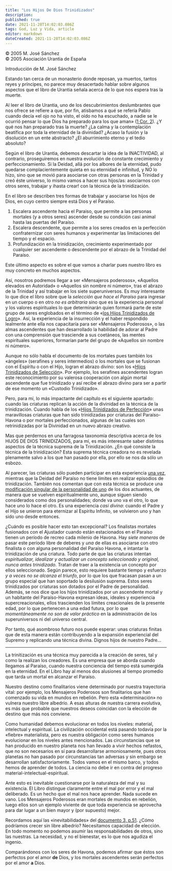 ```yaml
---
title: "Los Hijos De Dios Trinidizados"
description: 
published: true
date: 2021-11-28T14:02:03.086Z
tags: God, Luz y Vida, article
editor: markdown
dateCreated: 2021-11-28T14:02:03.086Z
---
```


<p class="v-card v-sheet theme--light grey lighten-3 px-2">© 2005 M. José Sánchez<br>© 2005 Asociación Urantia de España</p>


Introducción de M. José Sánchez

Estando tan cerca de un monasterio donde reposan, ya muertos, tantos reyes y príncipes, no parece muy desacertado hablar sobre algunos aspectos que el libro de Urantia señala acerca de lo que nos espera tras la muerte.

Al leer el libro de Urantia, uno de los descubrimientos deslumbrantes que nos ofrece se refiere a que, por fin, atisbamos a qué se refería Pablo cuando decía «el ojo no ha visto, el oído no ha escuchado, a nadie se le ocurrió pensar lo que Dios ha preparado para los que aman» ([1 Cor. 2](/es/Bible/1_Corinthians/2)). ¿Y qué nos han preparado tras la muerte? ¿La calma y la contemplación beatífica por toda la eternidad de la divinidad? ¿Acaso la fusión y la disolución en un ente abstracto? ¿El aburrimiento eterno y el tedio absoluto?

Según el libro de Urantia, debemos descartar la idea de la INACTIVIDAD, al contrario, proseguiremos en nuestra evolución de constante crecimiento y perfeccionamiento. Si la Deidad, allá por los albores de la eternidad, pudo quedarse complacientemente quieta en su eternidad e infinitud, y NO lo hizo, sino que se movió para asociarse con otras personas en la Trinidad y creó éste universo, lo mismo vamos a hacer sus hijos/as: asociarnos con otros seres, trabajar y ihasta crear! con la técnica de la trinidización.

En el libro se describen tres formas de trabajar y asociarse los hijos de Dios, en cuyo centro siempre está Dios y el Paraíso.

1. Escalera ascendente hacia el Paraiso, que permite a las personas mortales (y a otros seres) ascender desde su condición casi animal hasta las puertas del Paraíso.
2. Escalera descendente, que permite a los seres creados en la perfección confraternizar con seres humanos y experimentar las limitaciones del tiempo y el espacio.
3. Profundización en la trinidización, crecimiento experimentado por cualquier ser ascendente o descendente por el abrazo de la Trinidad del Paraíso.

Este último aspecto es sobre el que vamos a charlar pues nuestro libro es muy concreto en muchos aspectos. 

Así, nosotros podremos llegar a ser «Mensajeros poderosos», «Aquellos elevados en Autoridad» o «Aquellos sin nombre ni número», tras el abrazo de la Trinidad y así trabajar en los siete superuniversos. Es muy interesante lo que dice el libro sobre que la _selección que hace el Paraíso_ para ingresar en un cuerpo o en otro _no es arbitraria_ sino que es la experiencia personal y los valores espirituales lo que determinarán quien formará parte de este grupo de seres englobados en el término de «<ins>los Hijos Trinidizados de Logro</ins>». Así, la experiencia de la insurrección y el haber respondido lealmente ante ella nos capacitaría para ser «Mensajeros Poderosos», o las almas ascendentes que han desarrollado la habilidad de adorar al Padre con una comprensión que trasciende a sus coetáneos, las mentes espirituales superiores, formarían parte del grupo de «Aquellos sin nombre ni número».

Aunque no sólo habla el documento de los mortales pues también los «ángeles» (serafines y seres intermedios) o los mortales que se fusionan con el Espíritu o con el Hijo, logran el abrazo divino: son los «<ins>Hijos Trinidizados de Selección</ins>». Por ejemplo, los serafines ascendentes logran este reconocimiento por su valerosa cooperación con algún mortal ascendente que fue trinidizado y así recibe el abrazo divino para ser a partir de ese momento un «Custodio Trinidizado».

Pero, para mí, lo más impactante del capítulo es el siguiente apartado: cuando las criaturas replican la acción de la divinidad en la técnica de la trinidización. Cuando habla de los «<ins>Hijos Trinidizados de Perfección</ins>» unas maravillosas criaturas que han sido trinidizadas por criaturas del Paraíso-Havona o por mortales perfeccionados, algunas de las cuales son retrinidizadas por la Divinidad en un nuevo abrazo creativo.

Mas que perdernos en una farragosa taxonomía descriptiva acerca de los HIJOS DE DIOS TRINIDIZADOS, para mí, es más interesante saber distintos aspectos de la técnica suprema de la Trinidización. ¿En qué consiste la técnica de la trinidización? Esta suprema técnica creadora no es revelada plenamente salvo a los que han pasado por ella, por ello se nos da sólo un esbozo.

Al parecer, las criaturas sólo pueden participar en esta experiencia <ins>una vez</ins>, mientras que la Deidad del Paraíso no tiene límites en realizar episodios de trinidización. También nos comentan que con esta técnica se produce una <ins>modificación singular de la personalidad de uno</ins> de los dos actuantes, de manera que se vuelven espiritualmente uno, aunque siguen siendo considerados como dos personalidades; donde va uno va el otro, lo que hace uno lo hace el otro. Es una experiencia _casi divina_: cuando el Padre y el Hijo se unieron para eternizar al Espíritu Infinito, se volvieron uno y han sido uno desde entonces.

¿Cuándo es posible hacer esto tan excepcional? Los finalistas mortales fusionados con el Ajustador cuando están estacionados en el Paraíso tienen un período de recreo cada milenio de Havona. Hay _siete maneras_ de pasar este período libre de deberes y _una_ de ellas es asociarse con otro finalista o con alguna personalidad del Paraíso Havona, e intantar la trinidización de una criatura. Todo parte de que las criaturas intentan _espiritualizar, idealizar y actualizar un concepto seleccionado y original, nunca antes trinidizado_. Tratan de traer a la existencia un concepto por ellos seleccionado. Según parece, esto requiere bastante tiempo y esfuerzo _y a veces no se alcanza el triunfo_, por lo que los que fracasan pasan a un grupo especial que han soportado la desilusión suprema. Estos seres trinidizados por criaturas son dotados por el Padre de personalidad. Además, se nos dice que los hijos trinidizados por un ascendente mortal y un habitante del Paraíso-Havona expresan ideas, ideales y experiencia supercreacionales, ellos trascienden los límites creacionales de la presente edad, por lo que pertenecen a una edad futura, por lo que _momentáneamente no son de valor práctico_ en la administración de los superuniversos ni del universo central.

Por tanto, qué asombroso futuro nos puede esperar: unas criaturas finitas que de esta manera están contribuyendo a la expansión experiencial del Supremo y replicando una técnica divina. Dignos hijos de nuestro Padre...

---

La trinitización es una técnica muy parecida a la creación de seres, tal y como la realizan los creadores. Es una empresa que se aborda cuando llegamos al Paraíso, cuando nuestra conciencia del tiempo está sumergida en la eternidad. En el Libro hay al menos dos alusiones al tiempo promedio que tarda un mortal en alcanzar el Paraíso.

Nuestro destino como finalitarios viene determinado por nuestra trayectoria vital: por ejemplo, los Mensajeros Poderosos son finalitarios que han comenzado su vida en mundos en rebelión. Pero esta «determinación» no vulnera nuestro libre albedrío. A esas alturas de nuestra carrera evolutiva, es más que probable que nuestros deseos coincidan con la elección de destino que más nos conviene.

Como humanidad debemos evolucionar en todos los niveles: material, intelectual y espiritual. La civilización occidental está pasando todavía por la «fiebre» materialista, pero es nuestra obligación como seres humanos evolucionar en los niveles antes mencionados. Las circunstancias que se han producido en nuestro planeta nos han llevado a vivir hechos nefastos, que no son necesarios en sí para desarrollarse armoniosamente, pues otros planetas no han pasado por circunstancias tan adversas y sin embargo se desarrollan satisfactoriamente. Todos vamos en el mismo barco, y todos hemos de aprender de todos. La ciencia no debe ir en contra del progreso material-intelectual-espiritual.

Ante esto es inevitable cuestionarse por la naturaleza del mal y su existencia. El Libro distingue claramente entre el mal por error y el mal deliberado. Es un hecho que el mal nos hace aprender. Nada sucede en vano. Los Mensajeros Poderosos eran mortales de mundos en rebelión, luego ellos son un ejemplo viviente de que toda experiencia se aprovecha para dar lugar a un bien mayor y (por supuesto) mejor.

Recordamos aquí las «inevitabilidades» del [documento 3, p.51](/es/The_Urantia_Book/3#p51). ¿Cómo podríamos crecer sin libre albedrío? Necesitamos capacidad de elección. En todo momento no podemos asumir las responsabilidades de otros, sino las nuestras. La necesidad, y no el bienestar, es lo que nos agudiza el ingenio.

Comparándonos con los seres de Havona, podemos afirmar que éstos son perfectos por el amor **de** Dios, y los mortales ascendentes serán perfectos por el amor **a** Dios.